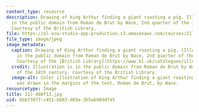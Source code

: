 ```yaml
---
content_type: resource
description: Drawing of king Arthur finding a giant roasting a pig. Illustration is
  in the public domain from Roman de Brut by Wace, 2nd quarter of the 14th century.
  Courtesy of the British Library.
file: https://ol-ocw-studio-app-production.s3.amazonaws.com/courses/21l-460-medieval-literature-legends-of-arthur-fall-2013/6bbf3977c451bb03d69a3b5ab98ddf45_21l-460f13.jpg
file_type: image/jpeg
image_metadata:
  caption: Drawing of King Arthur finding a giant roasting a pig. (Illustration is
    in the public domain from Roman de Brut by Wace, 2nd quarter of the 14th century.
    Courtesy of the [British Library](https://www.bl.uk/catalogues/illuminatedmanuscripts/ILLUMIN.ASP?Size=mid&IllID=11739).)
  credit: Illustration is in the public domain from Roman de Brut by Wace, 2nd quarter
    of the 14th century. Courtesy of the British Library.
  image-alt: Color illustration of King Arthur finding a giant roasting a pig that
    was drawn in the margins of the text, Roman de Brut, by Wace.
resourcetype: Image
title: 21l-460f13.jpg
uid: 6bbf3977-c451-bb03-d69a-3b5ab98ddf45
---
```

